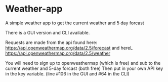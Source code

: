 # Weather-app
A simple weather app to get the current weather and 5 day forcast

There is a GUI version and CLI available.

Requests are made from the api found here: https://api.openweathermap.org/data/2.5/forecast
and hereL https://api.openweathermap.org/data/2.5/weather

You will need to sign up to openweathermap (which is free) and sub to the current weather and 5-day forcast (both free)
Then put in your own API key in the key variable. (line #106 in the GUI and #64 in the CLI)
